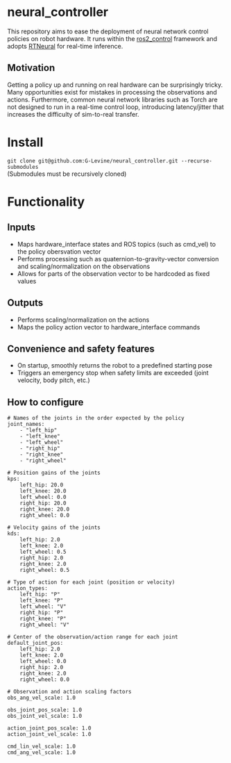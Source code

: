 # neural_controller
This repository aims to ease the deployment of neural network control policies on robot hardware. It runs within the [ros2_control](https://github.com/ros-controls/ros2_control) framework and adopts [RTNeural](https://github.com/jatinchowdhury18/RTNeural) for real-time inference.

## Motivation
Getting a policy up and running on real hardware can be surprisingly tricky. Many opportunities exist for mistakes in processing the observations and actions. 
Furthermore, common neural network libraries such as Torch are not designed to run in a real-time control loop, introducing latency/jitter that increases the difficulty of sim-to-real transfer. 

# Install
`git clone git@github.com:G-Levine/neural_controller.git --recurse-submodules` \
(Submodules must be recursively cloned)

# Functionality
## Inputs
- Maps hardware_interface states and ROS topics (such as cmd_vel) to the policy obersvation vector
- Performs processing such as quaternion-to-gravity-vector conversion and scaling/normalization on the observations
- Allows for parts of the observation vector to be hardcoded as fixed values

## Outputs
- Performs scaling/normalization on the actions
- Maps the policy action vector to hardware_interface commands

## Convenience and safety features
- On startup, smoothly returns the robot to a predefined starting pose
- Triggers an emergency stop when safety limits are exceeded (joint velocity, body pitch, etc.)

## How to configure
```
# Names of the joints in the order expected by the policy
joint_names:
    - "left_hip"
    - "left_knee"
    - "left_wheel"
    - "right_hip"
    - "right_knee"
    - "right_wheel"

# Position gains of the joints
kps:
    left_hip: 20.0
    left_knee: 20.0
    left_wheel: 0.0
    right_hip: 20.0
    right_knee: 20.0
    right_wheel: 0.0

# Velocity gains of the joints
kds:
    left_hip: 2.0
    left_knee: 2.0
    left_wheel: 0.5
    right_hip: 2.0
    right_knee: 2.0
    right_wheel: 0.5

# Type of action for each joint (position or velocity)
action_types:
    left_hip: "P"
    left_knee: "P"
    left_wheel: "V"
    right_hip: "P"
    right_knee: "P"
    right_wheel: "V"

# Center of the observation/action range for each joint
default_joint_pos:
    left_hip: 2.0
    left_knee: 2.0
    left_wheel: 0.0
    right_hip: 2.0
    right_knee: 2.0
    right_wheel: 0.0

# Observation and action scaling factors
obs_ang_vel_scale: 1.0

obs_joint_pos_scale: 1.0
obs_joint_vel_scale: 1.0

action_joint_pos_scale: 1.0
action_joint_vel_scale: 1.0

cmd_lin_vel_scale: 1.0
cmd_ang_vel_scale: 1.0
```